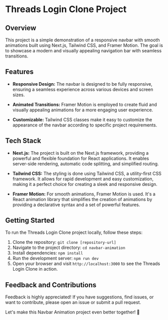 # Threads Login Clone Project

## Overview

This project is a simple demonstration of a responsive navbar with smooth animations built using Next.js, Tailwind CSS, and Framer Motion. The goal is to showcase a modern and visually appealing navigation bar with seamless transitions.

## Features

- **Responsive Design:** The navbar is designed to be fully responsive, ensuring a seamless experience across various devices and screen sizes.

- **Animated Transitions:** Framer Motion is employed to create fluid and visually appealing animations for a more engaging user experience.

- **Customizable:** Tailwind CSS classes make it easy to customize the appearance of the navbar according to specific project requirements.

## Tech Stack

- **Next.js:** The project is built on the Next.js framework, providing a powerful and flexible foundation for React applications. It enables server-side rendering, automatic code splitting, and simplified routing.

- **Tailwind CSS:** The styling is done using Tailwind CSS, a utility-first CSS framework. It allows for rapid development and easy customization, making it a perfect choice for creating a sleek and responsive design.

- **Framer Motion:** For smooth animations, Framer Motion is used. It's a React animation library that simplifies the creation of animations by providing a declarative syntax and a set of powerful features.

## Getting Started

To run the Threads Login Clone project locally, follow these steps:

1. Clone the repository: `git clone [repository-url]`
2. Navigate to the project directory: `cd navbar-animation`
3. Install dependencies: `npm install`
4. Run the development server: `npm run dev`
5. Open your browser and visit `http://localhost:3000` to see the Threads Login Clone in action.

<!-- ## Live Demo

Check out the live demo of the Threads Login Clone [here](#). -->

## Feedback and Contributions

Feedback is highly appreciated! If you have suggestions, find issues, or want to contribute, please open an issue or submit a pull request.

Let's make this Navbar Animation project even better together! 🚀
